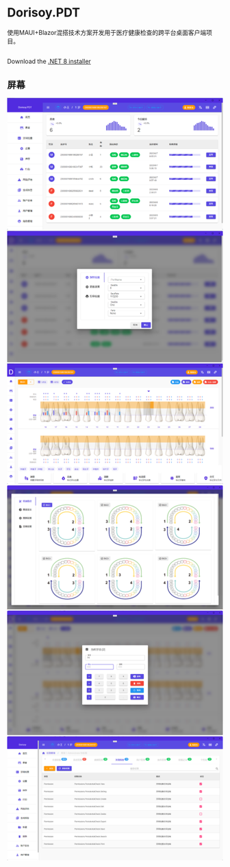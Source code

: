 # Dorisoy.PDT
使用MAUI+Blazor混搭技术方案开发用于医疗健康检查的跨平台桌面客户端项目。

##
Download the [.NET 8 installer](https://dotnet.microsoft.com/zh-cn/download/dotnet/8.0)

## 屏幕

<img src="https://github.com/dorisoy/Dorisoy.PDT/blob/main/Screen/s%20(1).png" />
<img src="https://github.com/dorisoy/Dorisoy.PDT/blob/main/Screen/s%20(2).png" />
<img src="https://github.com/dorisoy/Dorisoy.PDT/blob/main/Screen/s%20(3).png" />
<img src="https://github.com/dorisoy/Dorisoy.PDT/blob/main/Screen/s%20(4).png" />
<img src="https://github.com/dorisoy/Dorisoy.PDT/blob/main/Screen/s%20(5).png" />
<img src="https://github.com/dorisoy/Dorisoy.PDT/blob/main/Screen/s%20(6).png" />
